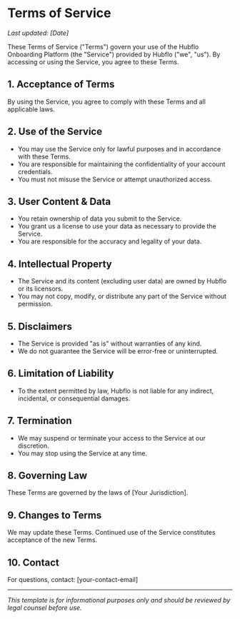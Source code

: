 # Terms of Service

_Last updated: [Date]_

These Terms of Service ("Terms") govern your use of the Hubflo Onboarding Platform (the "Service") provided by Hubflo ("we", "us"). By accessing or using the Service, you agree to these Terms.

## 1. Acceptance of Terms
By using the Service, you agree to comply with these Terms and all applicable laws.

## 2. Use of the Service
- You may use the Service only for lawful purposes and in accordance with these Terms.
- You are responsible for maintaining the confidentiality of your account credentials.
- You must not misuse the Service or attempt unauthorized access.

## 3. User Content & Data
- You retain ownership of data you submit to the Service.
- You grant us a license to use your data as necessary to provide the Service.
- You are responsible for the accuracy and legality of your data.

## 4. Intellectual Property
- The Service and its content (excluding user data) are owned by Hubflo or its licensors.
- You may not copy, modify, or distribute any part of the Service without permission.

## 5. Disclaimers
- The Service is provided "as is" without warranties of any kind.
- We do not guarantee the Service will be error-free or uninterrupted.

## 6. Limitation of Liability
- To the extent permitted by law, Hubflo is not liable for any indirect, incidental, or consequential damages.

## 7. Termination
- We may suspend or terminate your access to the Service at our discretion.
- You may stop using the Service at any time.

## 8. Governing Law
These Terms are governed by the laws of [Your Jurisdiction].

## 9. Changes to Terms
We may update these Terms. Continued use of the Service constitutes acceptance of the new Terms.

## 10. Contact
For questions, contact: [your-contact-email]

---
_This template is for informational purposes only and should be reviewed by legal counsel before use._ 